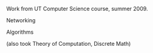 
Work from UT Computer Science course, summer 2009.

Networking

Algorithms

(also took Theory of Computation, Discrete Math)
